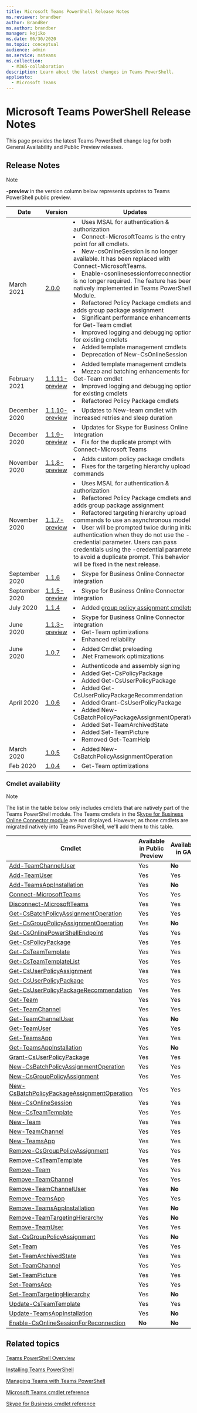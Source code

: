 ```yaml
---
title: Microsoft Teams PowerShell Release Notes
ms.reviewer: brandber
author: BrandBer
ms.author: brandber
manager: kojiko
ms.date: 06/30/2020
ms.topic: conceptual
audience: admin
ms.service: msteams
ms.collection: 
  - M365-collaboration
description: Learn about the latest changes in Teams PowerShell.
appliesto: 
  - Microsoft Teams
---
```


# Microsoft Teams PowerShell Release Notes

This page provides the latest Teams PowerShell change log for both General Availability and Public Preview releases.

## Release Notes

> [!NOTE]
> **-preview** in the version column below represents updates to Teams PowerShell public preview.

| Date | Version | Updates |
|------- | -------------------- | ------------------------------ |
| March 2021 | [2.0.0](https://www.powershellgallery.com/packages/MicrosoftTeams/2.0.0) | <li>Uses MSAL for authentication & authorization</li> <li>Connect-MicrosoftTeams is the entry point for all cmdlets.</li><li>New-csOnlineSession is no longer available. It has been replaced with Connect-MicrosoftTeams.</li><li>Enable-csonlinesessionforreconnection is no longer required. The feature has been natively implemented in Teams PowerShell Module.</li> <li>Refactored Policy Package cmdlets and adds group package assignment</li><li>Significant performance enhancements for Get-Team cmdlet</li> <li>Improved logging and debugging option for existing cmdlets </li> <li>Added template management cmdlets</li> <li>Deprecation of New-CsOnlineSession</li>|
| February 2021 | [1.1.11-preview](https://www.powershellgallery.com/packages/MicrosoftTeams/1.1.11-preview) | <li>Added template management cmdlets</li><li>Mezzo and batching enhancements for Get-Team cmdlet</li> <li>Improved logging and debugging option for existing cmdlets </li> <li>Refactored Policy Package cmdlets</li>|
| December 2020 | [1.1.10-preview](https://www.powershellgallery.com/packages/MicrosoftTeams/1.1.10-preview) | <li>Updates to New-team cmdlet with increased retries and sleep duration</li>|
| December 2020 | [1.1.9-preview](https://www.powershellgallery.com/packages/MicrosoftTeams/1.1.9-preview) | <li>Updates for Skype for Business Online Integration</li><li>Fix for the duplicate prompt with Connect-Microsoft Teams</li>|
| November 2020 | [1.1.8-preview](https://www.powershellgallery.com/packages/MicrosoftTeams/1.1.8-preview) | <li>Adds custom policy package cmdlets</li><li>Fixes for the targeting hierarchy upload commands</li>|
| November 2020 | [1.1.7-preview](https://www.powershellgallery.com/packages/MicrosoftTeams/1.1.7-preview) | <li>Uses MSAL for authentication & authorization</li><li>Refactored Policy Package cmdlets and adds group package assignment</li><li>Refactored targeting hierarchy upload commands to use an asynchronous model</li> <li>User will be prompted twice during initial authentication when they do not use the -credential parameter. Users can pass credentials using the -credential parameter to avoid a duplicate prompt. This behavior will be fixed in the next release.</li> |
| September 2020 | [1.1.6](https://www.powershellgallery.com/packages/MicrosoftTeams/1.1.6) | <li>Skype for Business Online Connector integration</li> |
| September 2020 | [1.1.5-preview](https://www.powershellgallery.com/packages/MicrosoftTeams/1.1.5-preview) | <li>Skype for Business Online Connector integration</li> |
| July 2020 | [1.1.4](https://www.powershellgallery.com/packages/MicrosoftTeams/1.1.4) | <li>Added [group policy assignment cmdlets](./assign-policies.md#assign-a-policy-to-a-group)</li> |
| June 2020 | [1.1.3-preview](https://www.powershellgallery.com/packages/MicrosoftTeams/1.1.3-preview) | <li>Skype for Business Online Connector integration<li>Get-Team optimizations<li>Enhanced reliability</li> |
| June 2020 | [1.0.7](https://www.powershellgallery.com/packages/MicrosoftTeams/1.0.7) | <li>Added Cmdlet preloading<li>.Net Framework optimizations</li>   |
| April 2020 | [1.0.6](https://www.powershellgallery.com/packages/MicrosoftTeams/1.0.6) | <li>Authenticode and assembly signing<li>Added Get-CsPolicyPackage<li>Added Get-CsUserPolicyPackage<li>Added Get-CsUserPolicyPackageRecommendation<li>Added Grant-CsUserPolicyPackage<li>Added New-CsBatchPolicyPackageAssignmentOperation<li>Added Set-TeamArchivedState<li>Added Set-TeamPicture<li>Removed Get-TeamHelp</li>  |
| March 2020 | [1.0.5](https://www.powershellgallery.com/packages/MicrosoftTeams/1.0.5) |<li>Added New-CsBatchPolicyAssignmentOperation</li> |
| Feb 2020 | [1.0.4](https://www.powershellgallery.com/packages/MicrosoftTeams/1.0.4) | <li>Get-Team optimizations</li>  |

### Cmdlet availability

> [!NOTE]
> The list in the table below only includes cmdlets that are natively part of the Teams PowerShell module. The Teams cmdlets in the S[kype for Business Online Connector module](/powershell/skype/intro?view=skype-ps) are not displayed. However, as those cmdlets are migrated natively into Teams PowerShell, we'll add them to this table.

| Cmdlet | Available in Public Preview | Available in GA |
| -| -- | --|
| [Add-TeamChannelUser](/powershell/module/teams/add-teamchanneluser?view=teams-ps) | Yes | **No** |
| [Add-TeamUser](/powershell/module/teams/add-teamuser?view=teams-ps) | Yes | Yes |
| [Add-TeamsAppInstallation](/powershell/module/teams/add-teamsappinstallation?view=teams-ps) | Yes | **No**|
| [Connect-MicrosoftTeams](/powershell/module/teams/connect-microsoftteams?view=teams-ps) | Yes | Yes |
| [Disconnect-MicrosoftTeams](/powershell/module/teams/disconnect-microsoftteams?view=teams-ps) | Yes | Yes |
| [Get-CsBatchPolicyAssignmentOperation](/powershell/module/teams/get-csbatchpolicyassignmentoperation?view=teams-ps) | Yes | Yes |
| [Get-CsGroupPolicyAssignmentOperation](/powershell/module/teams/get-csgrouppolicyassignment?view=teams-ps) | Yes | **No** |
| [Get-CsOnlinePowerShellEndpoint](/powershell/module/skype/get-csonlineapplicationendpoint?view=skype-ps) | Yes | Yes |
| [Get-CsPolicyPackage](/powershell/module/teams/get-cspolicypackage?view=teams-ps) | Yes | Yes |
| [Get-CsTeamTemplate](/powershell/module/teams/get-csteamtemplate?view=teams-ps) | Yes | Yes |
| [Get-CsTeamTemplateList](/powershell/module/teams/get-csteamtemplatelist?view=teams-ps) | Yes | Yes |
| [Get-CsUserPolicyAssignment](/powershell/module/teams/get-csuserpolicyassignment?view=teams-ps) | Yes | Yes |
| [Get-CsUserPolicyPackage](/powershell/module/teams/get-csuserpolicypackage?view=teams-ps) | Yes | Yes |
| [Get-CsUserPolicyPackageRecommendation](/powershell/module/teams/get-csuserpolicypackagerecommendation?view=teams-ps) | Yes | Yes |
| [Get-Team](/powershell/module/teams/get-team?view=teams-ps) | Yes | Yes |
| [Get-TeamChannel](/powershell/module/teams/get-teamchannel?view=teams-ps) | Yes | Yes|
| [Get-TeamChannelUser](/powershell/module/teams/get-teamchanneluser?view=teams-ps) | Yes | **No** |
| [Get-TeamUser](/powershell/module/teams/get-teamuser?view=teams-ps) | Yes | Yes |
| [Get-TeamsApp](/powershell/module/teams/get-teamsapp?view=teams-ps) | Yes | Yes |
| [Get-TeamsAppInstallation](/powershell/module/teams/get-teamsappinstallation?view=teams-ps) | Yes | **No** |
| [Grant-CsUserPolicyPackage](/powershell/module/teams/grant-csuserpolicypackage?view=teams-ps) | Yes | Yes |
| [New-CsBatchPolicyAssignmentOperation](/powershell/module/teams/new-csbatchpolicyassignmentoperation?view=teams-ps) | Yes | Yes |
| [New-CsGroupPolicyAssignment](/powershell/module/teams/new-csgrouppolicyassignment?view=teams-ps) | Yes | Yes |
| [New-CsBatchPolicyPackageAssignmentOperation](/powershell/module/teams/new-csbatchpolicypackageassignmentoperation?view=teams-ps) | Yes | Yes |
| [New-CsOnlineSession](/powershell/module/skype/new-csonlinesession?view=skype-ps) | Yes | Yes |
| [New-CsTeamTemplate](/powershell/module/teams/new-csteamtemplate?view=teams-ps) | Yes | Yes |
| [New-Team](/powershell/module/teams/new-team?view=teams-ps) | Yes | Yes |
| [New-TeamChannel](/powershell/module/teams/new-teamchannel?view=teams-ps) | Yes | Yes |
| [New-TeamsApp](/powershell/module/teams/new-teamsapp?view=teams-ps) | Yes | Yes |
| [Remove-CsGroupPolicyAssignment](/powershell/module/teams/remove-csgrouppolicyassignment?view=teams-ps) | Yes | Yes |
| [Remove-CsTeamTemplate](/powershell/module/teams/remove-csteamtemplate?view=teams-ps) | Yes | Yes |
| [Remove-Team](/powershell/module/teams/remove-team?view=teams-ps) | Yes | Yes |
| [Remove-TeamChannel](/powershell/module/teams/remove-teamchannel?view=teams-ps) | Yes | Yes |
| [Remove-TeamChannelUser](/powershell/module/teams/remove-teamchanneluser?view=teams-ps) | Yes | **No** |
| [Remove-TeamsApp](/powershell/module/teams/remove-teamsapp?view=teams-ps) | Yes | Yes |
| [Remove-TeamsAppInstallation](/powershell/module/teams/remove-teamsappinstallation?view=teams-ps) | Yes | **No** |
| [Remove-TeamTargetingHierarchy](./set-up-your-team-hierarchy.md#remove-your-hierarchy) | Yes | **No**|
| [Remove-TeamUser](/powershell/module/teams/remove-teamuser?view=teams-ps) | Yes | Yes |
| [Set-CsGroupPolicyAssignment](/powershell/module/teams/set-csgrouppolicyassignment?view=teams-ps) | Yes | **No** |
| [Set-Team](/powershell/module/teams/set-team?view=teams-ps) | Yes | Yes |
| [Set-TeamArchivedState](/powershell/module/teams/set-teamarchivedstate?view=teams-ps) | Yes | Yes |
| [Set-TeamChannel](/powershell/module/teams/set-teamchannel?view=teams-ps) | Yes | Yes |
| [Set-TeamPicture](/powershell/module/teams/set-teampicture?view=teams-ps) | Yes | Yes |
| [Set-TeamsApp](/powershell/module/teams/set-teamapp?view=teams-ps) | Yes | Yes |
| [Set-TeamTargetingHierarchy](/powershell/module/teams/set-teamtargetinghierarchy?view=teams-ps) | Yes | **No** |
| [Update-CsTeamTemplate](/powershell/module/teams/update-csteamtemplate?view=teams-ps) | Yes | Yes |
| [Update-TeamsAppInstallation](/powershell/module/teams/update-teamappinstallation?view=teams-ps) | Yes | **No** |
| [Enable-CsOnlineSessionForReconnection](/skypeforbusiness/set-up-your-computer-for-windows-powershell/diagnose-problems-with-the-skype-for-business-online-connector) | **No** | **No** |


## Related topics

[Teams PowerShell Overview](teams-powershell-overview.md)

[Installing Teams PowerShell](teams-powershell-install.md)

[Managing Teams with Teams PowerShell](teams-powershell-managing-teams.md)

[Microsoft Teams cmdlet reference](/powershell/teams/?view=teams-ps)

[Skype for Business cmdlet reference](/powershell/skype/intro?view=skype-ps)
